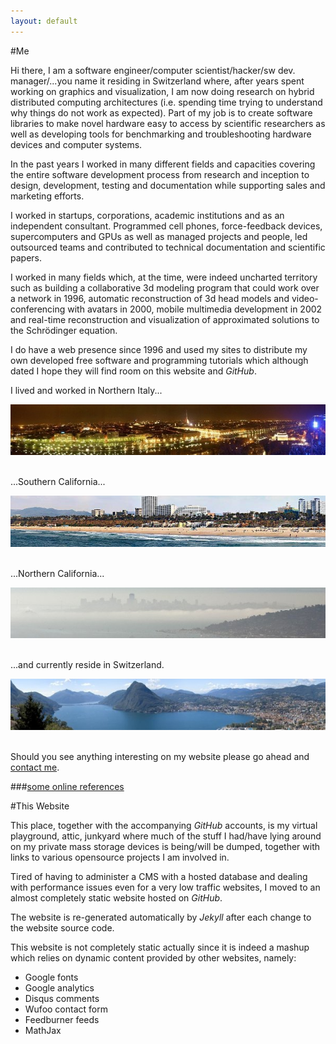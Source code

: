 ```yaml
---
layout: default
---
```


#Me

Hi there, I am a software engineer/computer scientist/hacker/sw dev. manager/...you name it residing in Switzerland
where, after years spent working on graphics and visualization, I am now doing research on hybrid distributed
computing architectures (i.e. spending time trying to understand why things do not work as expected).
Part of my job is to create software libraries to make novel hardware easy to access by scientific researchers
as well as developing tools for benchmarking and troubleshooting hardware devices and computer systems.       

In the past years I worked in many different fields and capacities covering the entire software development process
from research and inception to design, development, testing and documentation while supporting sales and
marketing efforts.

I worked in startups, corporations, academic institutions and as an independent consultant. 
Programmed cell phones, force-feedback devices, supercomputers and GPUs as well as managed projects and people,
led outsourced teams and contributed to technical documentation and scientific papers.

I worked in many fields which, at the time, were indeed uncharted territory such as building a collaborative
3d modeling program that could work over a network in 1996, automatic reconstruction of 3d head models 
and video-conferencing with avatars in 2000, mobile multimedia development in 2002 and real-time 
reconstruction and visualization of approximated solutions to the 
Schrödinger equation.

I do have a web presence since 1996 and used my sites to distribute my own developed free software and 
programming tutorials which although dated I hope they will find room on this website and _GitHub_.

I lived and worked in Northern Italy...

<div style="text-align: right"><img src="torino_night_small.jpg"/></div><br/>

...Southern California...

<div style="text-align: right"><img src="santamonica_small.jpg"/></div><br/>

...Northern California...

<div style="text-align: right"><img src="sf_small.jpg"/></div><br/>

...and currently reside in Switzerland.

<div style="text-align: right"><img src="lugano_small.jpg"/></div><br/>

<!--...and regularly travel to the US, mainly to New York City, and less frequently to the Bay Area.

<div style="text-align: right"><img src="ny_small.jpg"/></div><br/>-->

Should you see anything interesting on my website please go ahead and [contact me](/site/contact).

###[some online references](http://scholar.google.ch/scholar?q=%22u.+varetto%22&btnG=&hl=en&as_sdt=0%2C5)


#This Website

This place, together with the accompanying _GitHub_ accounts, is my virtual playground, attic, junkyard 
where much of the stuff I had/have lying around on my private mass storage devices is being/will be
dumped, together with links to various opensource projects I am involved in.  

Tired of having to administer a CMS with a hosted database and dealing with performance
issues even for a very low traffic websites, I moved to an almost completely static website
hosted on _GitHub_. 

The website is re-generated automatically by _Jekyll_ after each change to the website source code. 

This website is not completely static actually since it is indeed a mashup which relies on
dynamic content provided by other websites, namely:

* Google fonts
* Google analytics
* Disqus comments
* Wufoo contact form
* Feedburner feeds
* MathJax

